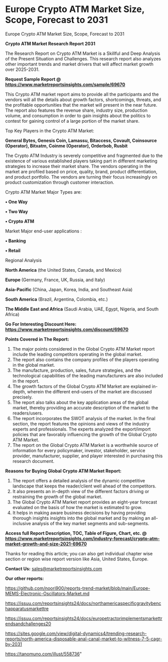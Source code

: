 # Europe Crypto ATM Market Size, Scope, Forecast to 2031
Europe Crypto ATM Market Size, Scope, Forecast to 2031

<strong>Crypto ATM Market Research Report 2031</strong>

The Research Report on Crypto ATM Market is a Skillful and Deep Analysis of the Present Situation and Challenges. This research report also analyzes other important trends and market drivers that will affect market growth over 2025-2031.

<strong>Request Sample Report @ <a href=https://www.marketreportsinsights.com/sample/69670>https://www.marketreportsinsights.com/sample/69670</a></strong>

This Crypto ATM market report aims to provide all the participants and the vendors will all the details about growth factors, shortcomings, threats, and the profitable opportunities that the market will present in the near future. The report also features the revenue share, industry size, production volume, and consumption in order to gain insights about the politics to contest for gaining control of a large portion of the market share.

Top Key Players in the Crypto ATM Market:

<strong>General Bytes, Genesis Coin, Lamassu, Bitaccess, Covault, Coinsource (Operator), Bitxatm, Coinme (Operator), Orderbob, Rusbit</strong>

The Crypto ATM Industry is severely competitive and fragmented due to the existence of various established players taking part in different marketing strategies to increase their market share. The vendors operating in the market are profiled based on price, quality, brand, product differentiation, and product portfolio. The vendors are turning their focus increasingly on product customization through customer interaction.

Crypto ATM Market Major Types are:

<strong>• One Way

• Two Way

• Crypto ATM</strong>

Market Major end-user applications :

<strong>• Banking

• Retail</strong>

Regional Analysis

</u><strong><b>North America</b></strong> (the United States, Canada, and Mexico)

<strong><b>Europe </b></strong>(Germany, France, UK, Russia, and Italy)

<strong><b>Asia-Pacific</b></strong> (China, Japan, Korea, India, and Southeast Asia)

<strong><b>South America</b></strong> (Brazil, Argentina, Colombia, etc.)

<strong><b>The Middle East and Africa</b></strong> (Saudi Arabia, UAE, Egypt, Nigeria, and South Africa)

<strong>Go For Interesting Discount Here: <a href=https://www.marketreportsinsights.com/discount/69670>https://www.marketreportsinsights.com/discount/69670</a></strong>

<strong>Points Covered in The Report:</strong>
<ol>
  <li>The major points considered in the Global Crypto ATM Market report include the leading competitors operating in the global market.</li>
  <li>The report also contains the company profiles of the players operating in the global market.</li>
  <li>The manufacture, production, sales, future strategies, and the technological capabilities of the leading manufacturers are also included in the report.</li>
  <li>The growth factors of the Global Crypto ATM Market are explained in-depth, wherein the different end-users of the market are discussed precisely.</li>
  <li>The report also talks about the key application areas of the global market, thereby providing an accurate description of the market to the readers/users.</li>
  <li>The report incorporates the SWOT analysis of the market. In the final section, the report features the opinions and views of the industry experts and professionals. The experts analyzed the export/import policies that are favorably influencing the growth of the Global Crypto ATM Market.</li>
  <li>The report on the Global Crypto ATM Market is a worthwhile source of information for every policymaker, investor, stakeholder, service provider, manufacturer, supplier, and player interested in purchasing this research document.</li>
</ol>
<strong>Reasons for Buying Global Crypto ATM Market Report:</strong>

<ol>
  <li>The report offers a detailed analysis of the dynamic competitive landscape that keeps the reader/client well ahead of the competitors.</li>
  <li>It also presents an in-depth view of the different factors driving or restraining the growth of the global market.</li>
  <li>The Global Crypto ATM Market report provides an eight-year forecast evaluated on the basis of how the market is estimated to grow.</li>
  <li>It helps in making aware business decisions by having providing thorough insights insights into the global market and by making an all-inclusive analysis of the key market segments and sub-segments.</li>
</ol>
<strong>Access full Report Description, TOC, Table of Figure, Chart, etc. @ <a href=https://www.marketreportsinsights.com/industry-forecast/crypto-atm-market-growth-and-size-2021-69670>https://www.marketreportsinsights.com/industry-forecast/crypto-atm-market-growth-and-size-2021-69670</a></strong>


Thanks for reading this article; you can also get individual chapter wise section or region wise report version like Asia, United States, Europe.

<strong>Contact Us:</strong>
sales@marketreportsinsights.com

<strong>Our other reports:</strong>

<a href=https://github.com/noori900/reports-trend-market/blob/main/Europe-MEMS-Electronic-Oscillators-Market.md>https://github.com/noori900/reports-trend-market/blob/main/Europe-MEMS-Electronic-Oscillators-Market.md</a>

<a href=https://issuu.com/reportsinsights24/docs/northamericaspecificgravitybenchapparatusmarkettre>https://issuu.com/reportsinsights24/docs/northamericaspecificgravitybenchapparatusmarkettre</a>

<a href=https://issuu.com/reportsinsights24/docs/europetractorimplementsmarkettrendsandchallenges20>https://issuu.com/reportsinsights24/docs/europetractorimplementsmarkettrendsandchallenges20</a>

<a href=https://sites.google.com/view/digital-dynamics4/trending-research-reports/north-america-disposable-anal-canal-market-to-witness-7-5-cagr-by-2031>https://sites.google.com/view/digital-dynamics4/trending-research-reports/north-america-disposable-anal-canal-market-to-witness-7-5-cagr-by-2031</a>

<a href=https://tanomuno.com/illust/558736>https://tanomuno.com/illust/558736</a>"
